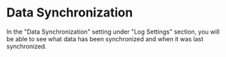 # Data Synchronization

In the "Data Synchronization" setting under "Log Settings" section, you will be able to see what data has been synchronized and when it was last synchronized.&#x20;
